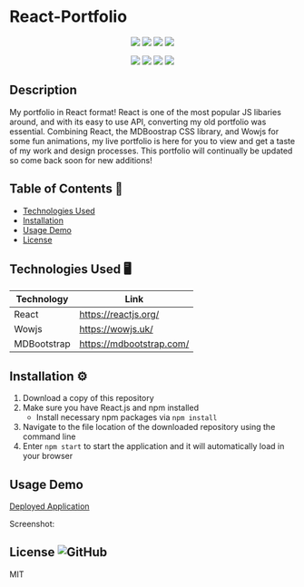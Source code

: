 # React-Portfolio

<p align="center">
    <img src="https://img.shields.io/github/repo-size/Dkallen117/React-Portfolio" />
    <img src="https://img.shields.io/github/languages/top/Dkallen117/React-Portfolio"  />
    <img src="https://img.shields.io/github/issues/Dkallen117/React-Portfolio" />
    <img src="https://img.shields.io/github/last-commit/Dkallen117/React-Portfolio" >
</p>
  
<p align="center">
    <img src="https://img.shields.io/badge/React-blue" />
    <img src="https://img.shields.io/badge/MDBootstrap-red" />
    <img src="https://img.shields.io/badge/Wowjs-orange"  />
    <img src="https://img.shields.io/badge/JavaScript-lightgreen" />
</p>

## Description 

My portfolio in React format! React is one of the most popular JS libaries around, and with its easy to use API, converting my old portfolio was essential. Combining React, the MDBoostrap CSS library, and Wowjs for some fun animations, my live portfolio is here for you to view and get a taste of my work and design processes. This portfolio will continually be updated so come back soon for new additions!

## Table of Contents 📖

- [Technologies Used](#technologies-used-%EF%B8%8F)
- [Installation](#installation-%EF%B8%8F)
- [Usage Demo](#usage-demo)
- [License](#license-)

## Technologies Used 🖥️

| Technology  | Link                                    |
| ----------- | --------------------------------------- |
| React       | https://reactjs.org/                    |
| Wowjs       | https://wowjs.uk/                       |
| MDBootstrap | https://mdbootstrap.com/                |



## Installation ⚙️

1. Download a copy of this repository
2. Make sure you have React.js and npm installed
    - Install necessary npm packages via `npm install`
3. Navigate to the file location of the downloaded repository using the command line
5. Enter `npm start` to start the application and it will automatically load in your browser



## Usage Demo

[Deployed Application]()

Screenshot:

## License ![GitHub](https://img.shields.io/badge/License%3A-MIT-green.svg)

MIT
